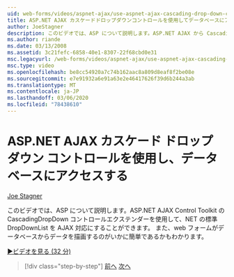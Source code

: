 ```yaml
---
uid: web-forms/videos/aspnet-ajax/use-aspnet-ajax-cascading-drop-down-control-to-access-a-database
title: ASP.NET AJAX カスケードドロップダウンコントロールを使用してデータベースにアクセスする |Microsoft Docs
author: JoeStagner
description: このビデオでは、ASP について説明します。ASP.NET AJAX から CascadingDropDown コントロールエクステンダーを使用して、NET の標準の DropDownList を AJAX 対応にすることができます...
ms.author: riande
ms.date: 03/13/2008
ms.assetid: 3c21fefc-6858-40e1-8307-22f68cbd0e31
msc.legacyurl: /web-forms/videos/aspnet-ajax/use-aspnet-ajax-cascading-drop-down-control-to-access-a-database
msc.type: video
ms.openlocfilehash: be8cc54920a7c74b162aac8a809d8eaf8f2be08e
ms.sourcegitcommit: e7e91932a6e91a63e2e46417626f39d6b244a3ab
ms.translationtype: MT
ms.contentlocale: ja-JP
ms.lasthandoff: 03/06/2020
ms.locfileid: "78438610"
---
```

# <a name="use-aspnet-ajax-cascading-drop-down-control-to-access-a-database"></a>ASP.NET AJAX カスケード ドロップ ダウン コントロールを使用し、データベースにアクセスする

[Joe Stagner](https://github.com/JoeStagner)

このビデオでは、ASP について説明します。ASP.NET AJAX Control Toolkit の CascadingDropDown コントロールエクステンダーを使用して、NET の標準 DropDownList を AJAX 対応にすることができます。 また、web フォームがデータベースからデータを描画するのがいかに簡単であるかもわかります。

[&#9654;ビデオを見る (32 分)](https://channel9.msdn.com/Blogs/ASP-NET-Site-Videos/use-aspnet-ajax-cascading-drop-down-control-to-access-a-database)

> [!div class="step-by-step"]
> [前へ](two-simple-techniques-for-triggering-updates-to-update-panels.md)
> [次へ](implement-infinite-data-patterns-in-ajax.md)
